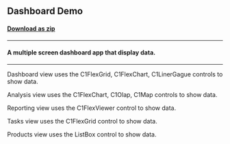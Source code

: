 ## Dashboard Demo
#### [Download as zip](https://downgit.github.io/#/home?url=https://github.com/GrapeCity/ComponentOne-WPF-Samples/tree/master/NET_4.5.2/General/CS/DashboardDemo)
____
#### A multiple screen dashboard app that display data.
____
Dashboard view uses the C1FlexGrid, C1FlexChart, C1LinerGague controls to show data.

Analysis view uses the C1FlexChart, C1Olap, C1Map controls to show data.

Reporting view uses the C1FlexViewer control to show data.

Tasks view uses the C1FlexGrid control to show data.

Products view uses the ListBox control to show data.
